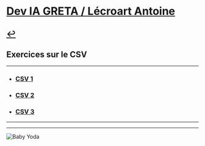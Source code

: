 # [Dev IA GRETA / Lécroart Antoine](https://github.com/Dev-IA-2024/antoine.lecroart)

[↩️](..)
---

## Exercices sur le CSV

---

- ### [CSV 1](./CSV_1)
- ### [CSV 2](./CSV_2)
- ### [CSV 3](./CSV_3)

---
---
![Baby Yoda](https://images3.alphacoders.com/110/1108129.jpg)
